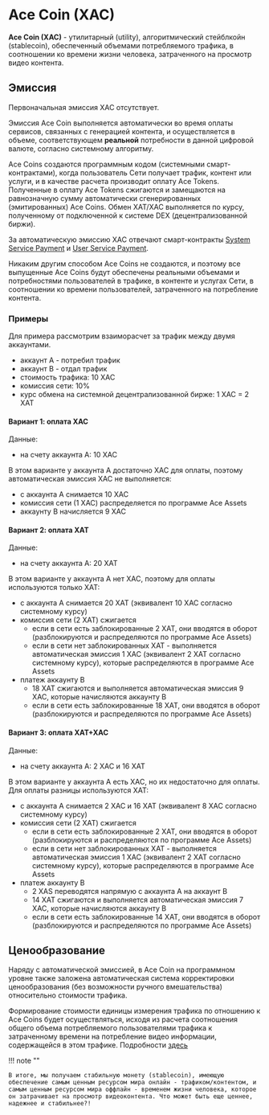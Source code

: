 # Ace Coin (XAC)

**Ace Coin (XAC)** - утилитарный (utility), алгоритмический стейблкойн (stablecoin), обеспеченный объемами потребляемого трафика, в соотношении ко времени жизни человека, затраченного на просмотр видео контента.


## Эмиссия

Первоначальная эмиссия XAC отсутствует.

Эмиссия Ace Coin выполняется автоматически во время оплаты сервисов, связанных с генерацией контента, и осуществляется в объеме, соответствующем **реальной** потребности в данной цифровой валюте, согласно системному алгоритму.

Ace Coins создаются программным кодом (системными смарт-контрактами), когда пользователь Сети получает трафик, контент или услуги, и в качестве расчета производит оплату Ace Tokens. Полученные в оплату Ace Tokens сжигаются и замещаются на равнозначную сумму автоматически сгенерированных (эмитированных) Ace Coins. Обмен XAT/XAC выполняется по курсу, полученному от подключенной к системе DEX (децентрализованной биржи).

За автоматическую эмиссию XAC отвечают смарт-контракты [System Service Payment][9] и [User Service Payment][10].

Никаким другим способом Ace Coins не создаются, и поэтому все выпущенные Ace Coins будут обеспечены реальными объемами и потребностями пользователей в трафике, в контенте и услугах Сети, в соотношении ко времени пользователей, затраченного на потребление контента.


### Примеры

Для примера рассмотрим взаиморасчет за трафик между двумя аккаунтами.

- аккаунт A - потребил трафик
- аккаунт B - отдал трафик
- стоимость трафика: 10 XAC
- комиссия сети: 10%
- курс обмена на системной децентрализованной бирже: 1 XAC = 2 XAT

#### Вариант 1: оплата XAC

Данные:

- на счету аккаунта А: 10 XAC

В этом варианте у аккаунта А достаточно XAC для оплаты, поэтому автоматическая
эмиссия XAC не выполняется:

- с аккаунта А снимается 10 XAC
- комиссия сети (1 XAC) распределяется по программе Ace Assets
- аккаунту B начисляется 9 XAC


#### Вариант 2: оплата XAT

Данные:

- на счету аккаунта А: 20 XAT

В этом варианте у аккаунта А нет XAC, поэтому для оплаты используются только XAT:

- с аккаунта А снимается 20 XAT (эквивалент 10 XAC согласно системному курсу)
- комиссия сети (2 XAT) сжигается
    - если в сети есть заблокированные 2 XAT, они вводятся в оборот (разблокируются и распределяются по программе Ace Assets)
    - если в сети нет заблокированных XAT - выполняется автоматическая эмиссия 1 XAC (эквивалент 2 XAT согласно системному курсу), которые распределяются в программе Ace Assets
- платеж аккаунту B
    - 18 XAT сжигаются и выполняется автоматическая эмиссия 9 XAC, которые начисляются аккаунту B
    - если в сети есть заблокированные 18 XAT, они вводятся в оборот (разблокируются и распределяются по программе Ace Assets)


#### Вариант 3: оплата XAT+XAC

Данные:

- на счету аккаунта А: 2 XAC и 16 XAT

В этом варианте у аккаунта А есть XAC, но их недостаточно для оплаты. Для оплаты
разницы используются XAT:

- с аккаунта А снимается 2 XAC и 16 XAT (эквивалент 8 XAC согласно системному курсу)
- комиссия сети (2 XAT) сжигается
    - если в сети есть заблокированные 2 XAT, они вводятся в оборот (разблокируются и распределяются по программе Ace Assets)
    - если в сети нет заблокированных XAT - выполняется автоматическая эмиссия 1 XAC (эквивалент 2 XAT согласно системному курсу), которые распределяются в программе Ace Assets
- платеж аккаунту B
    - 2 XAS переводятся напрямую с аккаунта А на аккаунт B
    - 14 XAT сжигаются и выполняется автоматическая эмиссия 7 XAC, которые начисляются аккаунту B
    - если в сети есть заблокированные 14 XAT, они вводятся в оборот (разблокируются и распределяются по программе Ace Assets)


## Ценообразование

Наряду с автоматической эмиссией, в Ace Coin на программном уровне также заложена автоматическая система корректировки ценообразования (без возможности ручного вмешательства) относительно стоимости трафика.

Формирование стоимости единицы измерения трафика по отношению к Ace Coins будет осуществляться, исходя из расчета соотношения общего объема потребляемого пользователями трафика к затраченному времени на потребление видео информации, содержащейся в этом трафике. Подробности [здесь][8]

!!! note ""

    В итоге, мы получаем стабильную монету (stablecoin), имеющую обеспечение самым ценным ресурсом мира онлайн - трафиком/контентом, и самым ценным ресурсом мира оффлайн - временем жизни человека, которое он затрачивает на просмотр видеоконтента. Что может быть еще ценнее, надежнее и стабильнее?!


[1]: ../glossary/system-smart-contracts.md
[2]: ../services/premium-pool.md
[3]: exchange.md
[4]: ../glossary/system-pools.md#lockedpool
[5]: ../system-tokens/ace-coin.md
[6]: ../system-tokens/ace-token.md
[7]: ../system-tokens/ace-asset.md
[8]: ../traffic-payments/traffic-price.md
[9]: ../list-of-operations/system-service-payment.md
[10]: ../list-of-operations/user-service-payment.md
